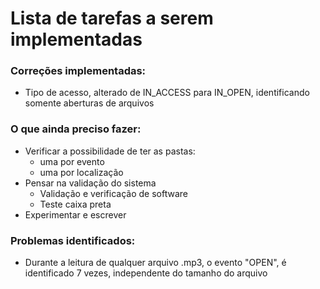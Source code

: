 # Lista de tarefas a serem implementadas

### Correções implementadas:
* Tipo de acesso, alterado de IN\_ACCESS para IN\_OPEN, identificando somente
aberturas de arquivos


### O que ainda preciso fazer:
* Verificar a possibilidade de ter as pastas:
    * uma por evento
    * uma por localização
* Pensar na validação do sistema
    * Validação e verificação de software
    * Teste caixa preta
* Experimentar e escrever

### Problemas identificados:
* Durante a leitura de qualquer arquivo .mp3, o evento "OPEN", é identificado 7
vezes, independente do tamanho do arquivo
